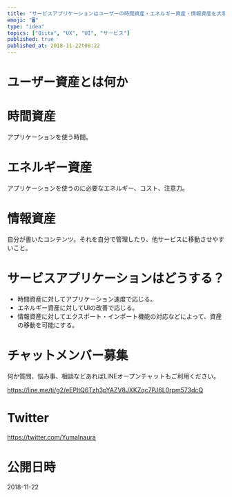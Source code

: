 ```yaml
---
title: "サービスアプリケーションはユーザーの時間資産・エネルギー資産・情報資産を大事にすべき"
emoji: "🖥"
type: "idea"
topics: ["Qiita", "UX", "UI", "サービス"]
published: true
published_at: 2018-11-22t08:22
---
```


# ユーザー資産とは何か

# 時間資産

アプリケーションを使う時間。

# エネルギー資産

アプリケーションを使うのに必要なエネルギー、コスト、注意力。

# 情報資産

自分が書いたコンテンツ。それを自分で管理したり、他サービスに移動させやすいこと。

# サービスアプリケーションはどうする？

- 時間資産に対してアプリケーション速度で応じる。
- エネルギー資産に対してUIの改善で応じる。
- 情報資産に対してエクスポート・インポート機能の対応などによって、資産の移動を可能にする。









<!-- Update From Qiita API -->

# チャットメンバー募集


何か質問、悩み事、相談などあればLINEオープンチャットもご利用ください。

https://line.me/ti/g2/eEPltQ6Tzh3pYAZV8JXKZqc7PJ6L0rpm573dcQ





# Twitter


https://twitter.com/YumaInaura


<!-- Update From Qiita API -->



# 公開日時

2018-11-22
